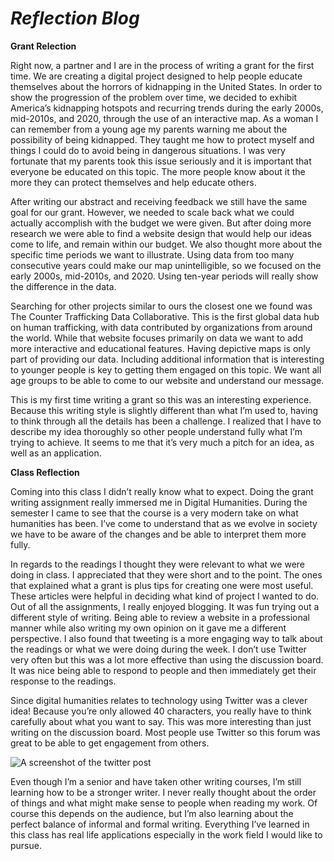 # *Reflection Blog*

**Grant Relection**

Right now, a partner and I are in the process of writing a grant  for the first time. We are creating a digital project designed to help people educate themselves about the horrors of kidnapping in the United States. In order to show the progression of the problem over time, we decided to exhibit America’s kidnapping hotspots and recurring trends during the early 2000s, mid-2010s, and 2020, through the use of an interactive map. As a woman I can remember from a young age my parents warning me about the possibility of being kidnapped. They taught me how to protect myself and things I could do to avoid being in dangerous situations. I was very fortunate that my parents took this issue seriously and it is important that everyone be educated on this topic. The more people know about it the more they can protect themselves and help educate others.

After writing our abstract and receiving feedback we still have the same goal for our grant. However, we needed to scale back what we could actually accomplish with the budget we were given. But after doing more research we were able to find a website design that would help our ideas come to life, and remain within our budget. We also thought more about the specific time periods we want to illustrate. Using data from too many consecutive years could make our map unintelligible, so we focused on the early 2000s, mid-2010s, and 2020. Using ten-year periods will really show the difference in the data.

Searching for other projects similar to ours the closest one we found was The Counter Trafficking Data Collaborative. This is the first global data hub on human trafficking, with data contributed by organizations from around the world. While that website focuses primarily on data we want to add more interactive and educational features. Having depictive maps is only part of providing our data. Including additional information that is interesting to younger people is key to getting them engaged on this topic. We want all age groups to be able to come to our website and understand our message. 

This is my first time writing a grant so this was an interesting experience. Because this writing style is slightly different than what I’m used to, having to think through all the  details has been a challenge. I realized that I have to describe my idea thoroughly so other people understand fully what I’m trying to achieve. It seems to me that it’s very much a pitch for an idea, as well as an application.

**Class Reflection**

Coming into this class I didn’t really know what to expect. Doing the grant writing assignment really immersed me in Digital Humanities. During the semester I came to see that the course is a very modern take on what humanities has been. I’ve come to understand that as we evolve in society we have to be aware of the changes and be able to interpret them more fully. 

In regards to the readings I thought they were relevant to what we were doing in class. I appreciated that they were short and to the point. The ones that explained what a grant is plus tips for creating one were most useful. These articles were helpful in deciding what kind of project I wanted to do. 
Out of all the assignments, I really enjoyed blogging. It was fun trying out a different style of writing. Being able to review a website in a professional manner while also writing my own opinion on it gave me a different perspective. I also found that tweeting is a more engaging way to talk about the readings or what we were doing during the week. I don’t use Twitter very often but this was a lot more effective than using the discussion board. It was nice being able to respond to people and then immediately get their response to the readings.

Since digital humanities relates to technology using Twitter was a clever idea!  Because you’re only allowed 40 characters, you really have to think carefully about what you want to say. This was more interesting than just writing on the discussion board. Most people use Twitter so this forum was great to be able to get engagement from others. 

![A screenshot of the twitter post](https://Emma-Farrar.github.io/Emma-Farrar/images/TwitterPost.png)

Even though I’m a senior and have taken other writing courses, I’m still learning how to be a stronger writer. I never really thought about the order of things and what might make sense to people when reading my work. Of course this depends on the audience, but I’m also learning about the perfect balance of informal and formal writing. Everything I’ve learned in this class has real life applications especially in the work field I would like to pursue. 

